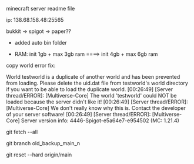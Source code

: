 
minecraft server readme file

ip: 138.68.158.48:25565

bukkit -> spigot -> paper?? 


- added auto bin folder

- RAM: init 1gb + max 3gb ram ====> init 4gb + max 6gb ram


copy world error fix:

World testworld is a duplicate of another world and has been prevented from loading. Please delete the uid.dat file from testworld's world directory if you want to be able to load the duplicate world.
[00:26:49] [Server thread/ERROR]: [Multiverse-Core] The world 'testworld' could NOT be loaded because the server didn't like it!
[00:26:49] [Server thread/ERROR]: [Multiverse-Core] We don't really know why this is. Contact the developer of your server software!
[00:26:49] [Server thread/ERROR]: [Multiverse-Core] Server version info: 4446-Spigot-e5a64e7-e954502 (MC: 1.21.4)
>



git fetch --all

git branch old_backup_main_n

git reset --hard origin/main 
